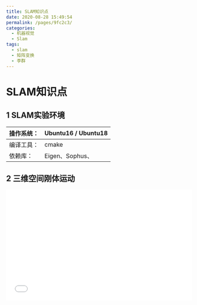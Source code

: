 ```yaml
---
title: SLAM知识点
date: 2020-08-28 15:49:54
permalink: /pages/9fc2c3/
categories: 
  - 机器视觉
  - Slam
tags: 
  - slam
  - 矩阵变换
  - 李群
---
```

# SLAM知识点

## 1 SLAM实验环境

|操作系统：|Ubuntu16 / Ubuntu18|
|--|--|
|编译工具：|cmake|
|依赖库：|Eigen、Sophus、|

## 2 三维空间刚体运动

<iframe src='/markmap/001.html' width='100%' height='300' frameborder='0'/>

### 2.1 旋转矩阵（R: 3x3）
假设坐标系从 $e$ 经过了欧式变换后，其正交基向量从 $\begin{bmatrix}e_1, e_2, e_3\end{bmatrix}$ 变成了 $\begin{bmatrix}e_1' , e_2' , e_3' \end{bmatrix}$，在变换中存在一个向量 $a$，其坐标从 $\begin{bmatrix}a_1\\a_2\\a_3\end{bmatrix}$ 变成了  $\begin{bmatrix}a_1' \\a_2' \\a_3' \end{bmatrix}$，所以满足关系：
$$\begin{bmatrix}e_1, e_2, e_3\end{bmatrix}\begin{bmatrix}a_1\\a_2\\a_3\end{bmatrix} = \begin{bmatrix}e_1' , e_2' , e_3' \end{bmatrix}\begin{bmatrix}a_1' \\a_2' \\a_3' \end{bmatrix} $$
可以转换成：
$$a = \begin{bmatrix}a_1\\a_2\\a_3\end{bmatrix} = \begin{bmatrix}e_1^Te_1'  & e_1^Te_2' &e_1^Te_3' \\e_2^Te_1' &e_2^Te_2' &e_2^Te_3' \\e_3^Te_1' &e_3^Te_3' &e_1^Te_3' \end{bmatrix} \begin{bmatrix}a_1' \\a_2' \\a_3' \end{bmatrix} = Ra'  $$
这里的 $R$ 称为`旋转矩阵`，它是一个行列式为1的正交矩阵（即逆为自身转置的矩阵），则反向旋转有：
$$a' = R^{-1}a = R^Ta$$
如果要描述向量在空间中的欧式变换，还需要一个平移向量 $t$，因为 $R$ 只描述了旋转，所以向量 $a_1$ 到向量 $a_2$ 的欧式变换：
$$a_2 = Ra_1 + t$$

### 2.2 变换矩阵（T: 4x4）
上式的欧式变换用到了 $R$ 和 $t$，有两次变换就不是线性关系，但可以使用齐次坐标和变换矩阵来将它线性化，设`变换矩阵` $T$：
$$T = \begin{bmatrix}R&t\\0^T&1 \end{bmatrix}$$
对应的欧式变化如下：
$$\begin{bmatrix}a^2 \\1\end{bmatrix} = \begin{bmatrix}R&t\\0^T&0\end{bmatrix} \begin{bmatrix}a^1\\1\end{bmatrix} = T\begin{bmatrix}a^1\\1\end{bmatrix}$$


### 2.3 旋转向量和欧拉角
- 旋转向量
	旋转状态也可以用一个`旋转轴`$n$和`旋转角`$\theta$来描述，组合在一起为旋转向量 ($\scriptsize \theta n$)，它和旋转矩阵可以相互转化：
	旋转向量 -> 旋转矩阵：
	$$R = cos{\theta I} + (1-cos{\theta })nn^T+sin{\theta} \hat{n} $$
	旋转矩阵 -> 旋转向量：

	$$\begin{aligned} tr(R) &= cos{\theta}I + (1-cos{\theta})tr(nn^T) + sin\theta tr(\hat{n}) \\ &= 3cos{\theta} + (1 - cos{\theta}) \\ &= 1 + 2cos{\theta} \end{aligned}$$


	$$\theta = arccos{\frac{tr(R)-1}{2}}$$
	$$Rn=n$$
上面的 $\hat{n}$ 表示 $n$ 的反对称矩阵:
$$\hat{a} = \begin{bmatrix} 0 & -a_3 & a_2 \\ a_3 & 0 & -a_1 \\ -a_2 & a_1 & 0 \end{bmatrix}$$

- 欧拉角
	使用 $\begin{bmatrix}r , p , y\end{bmatrix}^T$ 来描述旋转，表示分别绕三个坐标轴旋转，不同的旋转顺序会导致结果不一样，如 $rpy$ 角的旋转顺序是 $ZYX$，欧拉角的缺点是存在`万象锁问题`；

### 2.4 四元数


$$q = \begin{bmatrix} s, v \end{bmatrix}^T, s = q_0\in \mathbb{R}, v = \begin{bmatrix}q_1, q_2, q_3\end{bmatrix}^T\in \mathbb{R}^3$$

四元数为复数，上式中，$s$ 为实部，$v$ 为虚部；

注：c++中的矩阵运算、旋转向量、欧拉角、四元数的转化可以使用Eigen库，参考[这里](/pages/d737be/)；

## 3 李群与李代数
### 3.1 李群


旋转矩阵构成`特殊正交群 SO(3)`，变换矩阵构成了`特殊欧式群 SE(3)`:
$$SO(3) = \{R\in \mathbb{R}^{3*3} \mid RR^T = I, det(R) = 1\}$$
$$SE(3) = \{T=\begin{bmatrix}R & t \\ 0^T & 1 \end{bmatrix}\in  \mathbb{R}^{4*4} \mid R \in SO(3), t \in \mathbb{R}^3\}$$
这类矩阵之所以称之为‘群’，是因为它们具有一些属性，比如它们相乘后还是属于一类：
$$R_1R_2 \in SO(3), T_1T_2 \in SE(3)$$
### 3.1 李代数
推导李代数可以由 $R(t)R(t)^T=I$ 式子引出，求导后在使用反对称矩阵、泰勒展开、微分方程的方法可以得到式子：
$$R(t)=exp(\hat{\phi_0}t)$$ 
即  $R =exp(\hat{\phi})$ ，这里的 $\phi$ 就是李代数；

李代数 $\mathtt{SO(3)}$:
$$\mathtt{SO(3)} = \{\phi \in \mathbb{R}^3, \Phi = \hat{\phi} \in  \mathbb{R}^{3*3} \}$$

李代数 $\mathtt{SE(3)}$:
$$\mathtt{SE(3)} = \{ \xi = \begin{bmatrix}\rho \\ \phi \end{bmatrix}\in \mathbb{R}^6, \rho \in \mathbb{R}^3, \phi \in \mathcal{\mathtt{SO}(3), \hat{\xi} = \begin{bmatrix} \hat{\phi} & \rho \\ 0^T & 0 \end{bmatrix} \in \mathbb{R}^{4*4}} \}$$

注：c++中的李群、李代数之间的转化可以使用Sophus库，参考[这里](/pages/6d1fa3/)；

## 4 相机与图像

<img src='/pic/023.png' width='800'/>

|参数|说明|
|:--|:--|
|$1/Z$|$Z$是物平面的深度，$X,Y$乘上$1/Z$后深度变成了1,即归一化|
|$f$|相机焦距|
|$\alpha , \beta$|缩放（把物理单位转换成像素单位）|
|$C_x,C_y$|平移|
|$K$|集成了$C_x,C_y,\alpha ,\beta$|
注:
$$K = \begin{bmatrix} f_x & 0 & C_x \\ 0 & f_y & C_y \\ 0 & 0 & 1 \end{bmatrix}, f_x=\alpha f, f_y = \beta f$$

坐标系转换公式：

$$ ZP_{uv} = Z \begin{bmatrix} u \\\ v \\\ 1 \end{bmatrix} = K(RP_w + t) = KTP_w$$
其中，$R$、$t$ 为位姿，$P_w$为世界坐标，$(RP_w+t)$是相机坐标，$K$ 为相机内参，$P_{uv}$ 为像素坐标，$(RP_w + t) / Z$是归一化坐标；

## 5 非线性优化

参考[这里](/pages/197aa0/)，使用 g2o 模块实现高斯牛顿法；

## 6 视觉里程计（特征点法）

视觉里程计的算法主要分为两大类：==特征点法== 和 ==直接法==。

:::tip
- 特征点法：是视觉里程计的主流方法，它具有对光照、动态物体不敏感的优势，是目前比较成熟的解决方案。
- 直接法：
:::

<iframe src='/markmap/002.html' width='100%' height='400' frameborder='0'/>

特征点法首先是`提取`、`匹配`图像特征点，然后根据对应的点来`估计`两帧之间的相机运动和场景结构，从而实现一个`两帧间`视觉里程计。

估计运动有多种方法，其中，由于相机的原理不同，会采取不同的方法：
|相机类型|点类型|方法|
|--|--|--|
|单目|2D + 2D|对极几何|
|双目、RGB-D|3D + 3D|ICP|
|其他|3D + 2D|PnP|

### 6.1 特征点
特征点指图像中一些`特别的地方`，比如：角点、区块、边缘，这些特征用于标记相邻图片的对应位置。所以第一步就是通过算法来计算出图像中的特征点，著名算法有：SIFT、SURF、ORB等，找出特征点后，更重要的是把对应的点匹配起来，匹配方法有`暴力匹配`、`快速近似最邻近`，相关的算法已经集成在 Opencv 中。

### 6.2 2D-2D: 对极几何
- 对极约束
  
  <img src='/pic/024.png' width='500'/>

  图中：
  - $O_1$、$O_2$：相机中心
  - $I_1$、$I_2$：像平面
  - $p_1$、$p_2$：对应的特征点
  - $e_1$、$e_2$：对应的极点
  - $l_1$、$l_2$：对应的极线

  我们知道两个像素点 $p_1$、$p_2$ 的像素位置：
  $$ s_1 p_1 = KP, s_2 p_2 = K(RP + t) $$
  其中，$K$为相机内参矩阵，$R$、$t$ 为两个坐标系的相机运动。因为 $s_1p_1$ 和 $p_1$ 成投影关系，它们在齐次坐标下的意义是相等的，称这种相等关系为`尺度意义下相等`，记作：$sp \backsimeq p$，那么上面的投影关系可以写为：
  $$ p_1 \backsimeq KP, p_2 \backsimeq K(RP + t) $$
  现在取：
  $$x_1 = K^{-1}p_1, x_2=K^{-1}p_2$$
  经过推倒可以得到一个式子：
  $$x_2^T \hat{t} R x_1 = 0$$
  带入 $x_1$、$x_2$ 得：
  $$p_2^T K^{-T} \hat{t} R K^{-1} p_1 = 0$$
  上面的两个式子都称为`对极约束`，它的几何意义是 $O_1$、$P$、$O_2$ 共面。我们从上式子中提取两个矩阵：`基础矩阵`$F$、`本质矩阵`$E$，于是可以进一步简化对极矩阵约束：
  $$E = \hat{t}R, F = K^{-T}EK^{-1}, x_2^T E x_1 = p_2^T F p_1 = 0$$
  对极约束简洁的给出了两个匹配点的空间位置关系，于是，相机位姿估计问题变成以下两步：
  1. 根据匹配点的像素位置求出 $E$ 或 $F$;
  2. 根据 $E$ 或 $F$ 求出 $R$，$t$。
- 本质矩阵
  本质矩阵 $E = \hat{t}R$，它是一个 3x3 的矩阵，有 9 个未知数，我们可以利用 $E$ 的线性性质来使用`八点法`求解。
  我们设一对匹配点，它们的归一化坐标为 $x_1 = \begin{bmatrix}u_1,v_1,1\end{bmatrix}^T$，$x_2 = \begin{bmatrix}u_2,v_2,1\end{bmatrix}^T$，根据对极约束，有：
  $$\begin{bmatrix}u_2,v_2,1\end{bmatrix}  \begin{bmatrix}e_1 & e_2 & e_3 \\ e_4 & e_5 & e_6 \\ e_7 & e_8 & e_9\end{bmatrix}^T  \begin{bmatrix}u_1 \\ v_1 \\ 1\end{bmatrix} = 0$$
  如果我们把矩阵 $E$ 展开，写成向量形式：
  $$e = \begin{bmatrix} e_1, e_2, e_3, e_4, e_5, e_6, e_7, e_8, e_9 \end{bmatrix}^T $$
  那么，对极约束改写成与$e$有关的形式：
  $$\begin{bmatrix} u_2u_1, u_2v_1, u_2, v_2u_1, v_2v_1, v_2, u_1, v_1,1 \end{bmatrix}e = 0$$
  上面的式子是关于一对点的约束，如果我们使用8对点，变成了线性方程组：
  $$\begin{bmatrix} u_2^1u_1^1 & u_2^1v_1^1 & u_2^1 & v_2^1u_1^1 & v_2^1v_1^1 & v_2^1 & u_1^1 & v_1^1 &1 
  \\ u_2^2u_1^2 & u_2^2v_1^2 & u_2^2 & v_2^2u_1^2 & v_2^2v_1^2 & v_2^2 & u_1^2 & v_1^2 &1 
  \\ . & . & . & . & . & . & . & . & . 
  \\ . & . & . & . & . & . & . & . & . 
  \\ . & . & . & . & . & . & . & . & . 
  \\ u_8^2u_1^8 & u_2^8v_1^8 & u_2^8 & v_2^8u_1^8 & v_2^8v_1^8 & v_2^8 & u_1^8 & v_1^8 &1 
  \end{bmatrix} \begin{bmatrix} e_1 \\ e_2 \\ e_3 \\ e_4 \\ e_5 \\ e_6 \\ e_7 \\ e_8 \\ e_9 
  \end{bmatrix} = 0$$
  如果8对匹配点组成的矩阵满足秩为8的条件，那么$E$的各元素就可以由上诉方程得到。
  :::tip
  到这里，已经得到了本质矩阵$E$，根据它再分解出相机的运动 $R$、$t$需要采用奇异分解（SVD），分解后会得到4组解，不过分别把这4组解拿来运算就可以排除三项不合常规的。
  :::
- 单应矩阵
### 6.3 三角测量

<img src='/pic/025.png' width='500'/>

### 6.4 3D-2D: PnP
如果两张图像中的特征点的3D位置已知，那么最少需要3对点就可以估计相机运动。在双目、RGN-D的视觉里程计中，可以直接使用PnP估计喜相机运动；而在单目视觉里程计中，必须先要进行初始化才能使用PnP。PnP问题有多种求解方法：`P3P`、`直接线性变换（DLT）`、EPnP、UPnP等，还可以使用`非线性优化`的方式。
- 直接线性变换
:::tip 针对问题
假如在世界坐标下存在一批3D点，它们的3D坐标已知，然后相机相对世界坐标系的原点做了运动，并获取到了这些点在相机上的投影，我们需要根据这批`3D点坐标`和相机的`2D投影坐标`来求相机的位姿R、t。
（当然这个问题可以引申，比如把这里的`世界坐标`换成`上一个时刻的相机坐标`，那么求解的就是相对位姿变换了。）
:::
在这个问题中，我们设这个3D点为$P$，它的齐次坐标为 $P=[X,Y,Z,1]^T$，对应的2D投影点 ==归一化坐标== 为$x_1=[u_1,v_1,1]^T$，过程中的 $R,T$ 是未知的，所以设定一个增广矩阵$[R|t]$，其展开形式为：
$$s \begin{bmatrix} u_1 \\ v_1 \\ 1 \end{bmatrix}  = 
\begin{bmatrix} t_1 & t_2 & t_3 & t_4 \\
t_5 & t_6 & t_7 & t_8 \\
t_9 & t_{10} & t_{11} & t_{12} \end{bmatrix}
\begin{bmatrix} X \\ Y \\ Z \\ 1 \end{bmatrix} $$
:::warning 
上式中的$\begin{bmatrix}u_1 , v_1 , 1 \end{bmatrix}^T$是归一化后的坐标，需要用像素坐标转换的得到。后文的P3P、最小重投影的例子中才是像素坐标。
:::
当然，上面式子中的等量关系是`3D点在相机坐标下的坐标`，等式左边直接用`深度 x 归一化`，等式右边用`[R|t] x 世界坐标`。通过上式，可以得到约束：
$$u_1 =  \frac{t_1 X + t_2 Y + t_3 Z + t_4}{t_9 X + t_{10}Y + t_{11}Z + t_{12}}, v_1 =  \frac{t_5 X + t_6 Y + t_7 Z + t_8}{t_9 X + t_{10}Y + t_{11}Z + t_{12}},$$

为了更简化，设：
$$t_1 = \begin{bmatrix} t_1, t_2, t_3, t_4 \end{bmatrix}^T,
t_2 = \begin{bmatrix} t_5, t_6, t_7, t_8 \end{bmatrix}^T,
t_3 = \begin{bmatrix} t_9, t_{10}, t_{11}, t_{12} \end{bmatrix}^T
$$

于是有：
$$t_1^T P - t_3^T P u_1 = 0$$
$$t_2^T P - t_3^T P v_1 = 0$$

所以每一个特征点提供了两个关于$t$的线性约束，假设有$N$的特征点，则有以下方程组：
$$
\begin{bmatrix}
P_1^T & 0 & -u_1P_1^T \\
0 & P_1^T & -v_1P_1^T \\
. & . & . \\
. & . & . \\
. & . & . \\
P_N^T & 0 & -u_NP_N^T \\
0 & P_N^T & -v_NP_N^T 
\end{bmatrix}
\begin{bmatrix}
t_1 \\ t_2 \\ t_3
\end{bmatrix}
= 0
$$

$t$ 一共有12维，因此最少通过 ==6对== 匹配点（每个点有两个约束）即可求解，这种方法就是`直接线性变换（DLT）`。当匹配点大于6对时，也可以使用SVD等方法对超定方程求最小二乘解。

- P3P

P3P 是另一种解 PnP 的方法，不过它仅仅使用 ==3对== 匹配点，对数据要求少。
:::tip 针对问题
我们要解决的问题和前面一样，已经知道`3D点的世界坐标`和相机的`2D成像坐标`，求相机的位姿`R，t`。
:::
首先建立这样的相机模型：

<img src='/pic/026.png' width='500'/>

图中，$A,B,C$是世界坐标下（不是相机坐标）的点，坐标已知，$a,b,c$是相机上的投影点。

首先，通过余弦定理得到：

$$ OA^2 + OB^2 - 2 OA \cdot OB \cdot cos<a,b> = AB^2 $$
$$ OB^2 + OC^2 - 2 OB \cdot OC \cdot cos<b,c> = BC^2 $$
$$ OA^2 + OC^2 - 2 OA \cdot OC \cdot cos<a,c> = AC^2 $$

以上 3 式整体处以 $OC^2$，并且记 $x = OA/OC, y = OB/OC$，得：

$$ x^2 + y^2 - 2 x y cos<a,b> - v = 0 $$
$$ y^2 + 1 - 2 y cos<b,c> - uv = 0 $$
$$ x^2 + 1 - 2 x cos<a,c> - wv = 0 $$

把第一个式子代入到后面两个式子中，得到：

$$ (1-u)y^2 - ux^2 - \cos<b,c>y + 2uxy \cos<a,b> + 1 = 0 $$
$$ (1-w)x^2 - wy^2 - \cos<a,c>x + 2wxy \cos<a,b> + 1 = 0 $$

在这两个式子中，$\cos<a,b>,\cos<b,c>,\cos<a,c>,u=BC^2/AB^2,w=AC^2/AB^2$为已知量，那么就剩下未知量$x,y$，所以问题变成了求解关于$x,y$的二元二次方程。求解是一个复杂的过程，需要用到`吴消元法`，解的的结果最多有4个，可以使用验证点来计算最有可能的解，得到$A,B,C$在相机坐标系下的3D坐标，然后，根据3D-3D的对应点，计算相机的运动$R,t$。

:::danger 这种方法存在的问题是
1. 当匹配的点多余3组时，难以利用更多的信息；
2. 如果3D点或2D点受噪声影响，或者存在误匹配，则算法失效；
:::

- 最小化重投影误差求解PnP

这种方法比较通用，是一类`把相机、三维点放在一起进行最小化`的问题。

:::tip 针对问题
要解决的问题和前面一样，已经知道`3D点的世界坐标`和相机的`2D成像坐标`，求相机的位姿`R，t`。
:::
我们设3D点的坐标为$P_i=\begin{bmatrix}X_i,Y_i,Z_i \end{bmatrix}^T$，2D成像坐标（像素坐标）为$u_i=\begin{bmatrix}u_i, v_i \end{bmatrix}^T$，用李群$T$来表示$R,t$，那么有以下关系：
$$s_i = \begin{bmatrix} u_i \\ v_i \\ 1 \end{bmatrix} = KT \begin{bmatrix} X_i \\ Y_i \\ Z_i \\ 1 \end{bmatrix}$$
即：
$$s_i u_i = KTP_i$$

由于相机的位姿是未知的，并且观测点存在噪声，所以该等式存在一个误差，我们就针对这个误差来构建一个`最小二乘问题`，然后找到最好的相机位姿，使它最小化：
$$T^* = \arg \min \frac{1}{2} \sum_{i=1}^{n} \| u_i - \frac{1}{s_1}KTP_i \|_2^2 $$

该问题的误差项是将3D点的投影位置与预测位置做差，所以称为`重投影误差`。如下图，$P_2'$为预测位置，$P_2$为投影位置，$e$为投影误差：

<img src='/pic/027.png' width='500'/>

最小二乘问题参考[这里](/pages/197aa0/)，其中最关键的要求出误差项关于优化变量的导数，这里不做推导，只列出对应的两个雅可比，一个是`误差关于相机位姿的导数`，一个是`误差关于特征点的导数`。

误差关于相机位姿 $T$ 的导数:
$$ \frac{\partial e}{\partial \delta \xi} = - \begin{bmatrix} 
\frac{f_x}{Z'} & 0 & -\frac{f_xX'}{{Z'}^2} & -\frac{f_xX'Y'}{{Z'}^2} & f_x+\frac{f_x{X'}^2}{{Z'}^2} & -\frac{f_xY'}{Z'} \\
0 & \frac{f_y}{Z'} & -\frac{f_yY'}{{Z'}^2} & -f_y-\frac{f_y{Y'}^2}{{Z'}^2} & \frac{f_yX'Y'}{{Z'}^2} & \frac{f_yX'}{Z'} 
\end{bmatrix}$$

误差关于特征点 $P$ 的导数:
$$ \frac{\partial e}{\partial P} = - \begin{bmatrix}
\frac{f_x}{Z'} & 0 & -\frac{f_xX'}{{Z'}^2} \\ 
0 & \frac{f_y}{Z'} & -\frac{f_yY'}{{Z'}^2} \end{bmatrix} R$$
其中，$[X',Y',Z']^T = (TP)_{1:3}$，所以$T$、$P$每一次迭代后，$X'$、$Y'$、$Z'$的值就会发生改变，从而再一次去更新上面的导数值，知道最后达到最优化。

重投影误差的g2o实现参考[文章案例2](/pages/197aa0/)。

### 6.5 3D-3D ICP
:::tip 针对问题
已经知道两个坐标系下的两组3D点，$P={p_1,...,P_n}, P'={P_1',...,P_n'}$，求他们之间的位姿变换$R,t$。
:::
同样的，有两种方法可以解决这类问题：`线性求解（SVD）`、`非线性优化求解`。
- SVD 方法
首先定义第 $i$ 对点的误差项：
$$e_i = p_i - (Rp_i' + t)$$
然后构建最小二乘问题：
$$ \min_{R,t} \frac{1}{2} \sum_{i=1}^n \| (p_i - (Rp_i' + t)) \|_2^2$$
如果定义两组点的质心：
$$p=\frac{1}{n} \sum_{i=1}^{n}(p_i),p'=\frac{1}{n} \sum_{i=1}^{n}(p_i')$$

经过推导，最后的优化目标函数可以简化为：
$$\min_{R,t} J = \frac{1}{2} \sum_{i=1}^{n} \| p_i - p - R(p_i' - p') \|^2 + \| p- Rp' - t\|^2$$

仔细观察左右两项，我们发现左边只和旋转矩阵 $R$ 相关，而右边既有 $R$ 也有 $t$，但只和质心相关。我们获得了 $R$，令第二项为零就能得到 $t$。
:::tip ICP分为以下三个步骤求解：
1. 计算两组点的质心位置$p,p'$，然后计算每个点的去质心坐标：
   $$q_i = p_i - p,q_i' = p_i' - p'$$
2. 根据以下优化问题计算旋转矩阵：
   $$R^* = \arg \min_{R} \frac{1}{2} \sum_{i=1}^n \| q_i - Rq_i'\|^2$$
3. 根据第2步的 $R$ 计算 $t$：
   $$t^* = p - Rp'$$
:::


- 非线性优化方法

非线性优化方法和 PnP 的优化一样，不过在优化过程中，仅在一次迭代之后就已经收敛。

## 7 视觉里程计（直接法）

### 7.1 2D 光流
:::tip
直接法是由光流演变而来的。光流描述了像素在图像中的运动，而直接法则附带着一个相机运动模型。
:::

对于图像中的运动，假设同一个物体的灰度像素不变，那么它会随着时间的流逝出现在不同的位置，我们要做的就是判断它在图像上的运动方向。其中，计算部分像素运动的称为`稀疏光流`，计算所有像素的称为`稠密光流`。稀疏光流方法： `Lucas-Kanade`、`高斯牛顿法`，稠密光流：`Horn-Schunck`。

#### 7.1.1 Lucas-Kanade 光流

  光流问题的前提假设是 ==灰度不变== ：同一个空间点的像素灰度值，在各个图像中是固定不变的。

  对于 $t$ 时刻位于 $(x,y)$ 处的像素，我们设 $t + dt$ 时刻它运动到 $(x+dx, y+dy)$ 处，由于灰度不变，可以得到：
  $$I(x+dx,y+dy, t+dt) = I(x,y,t)$$
  对等式左边泰勒展开：
  $$I(x+dx, y+dy, t+dt) \approx I(x,y,t) + \frac{\partial I}{\partial x}dx + \frac{\partial I}{\partial y}dy + \frac{\partial I}{\partial t}dt$$
  由于假设了灰度不变，通过上式可以得到：
  $$\frac{\partial I}{\partial x}dx + \frac{\partial I}{\partial y}dy + \frac{\partial I}{\partial t}dt = 0$$
  等式两边处以 $dt$，得到：
  $$\frac{\partial I}{\partial x}\frac{dx}{dt} + \frac{\partial I}{\partial y}\frac{dy}{dt} = - \frac{\partial I}{\partial t}$$

  设，$\frac{dx}{dt}$ 是在 $x$ 轴上的运动速度 $u$，$\frac{dy}{dt}$ 是在 $y$ 轴上的运动速度 $v$，同时，$\frac{\partial I}{\partial x}$ 是该点在 $x$ 方向的梯度 $I_x$，$\frac{\partial I}{\partial x}$ 是在 $y$ 方向的梯度 $I_y$。把图像灰度对时间的变化量记为 $I_t$：
  $$\begin{bmatrix} I_x & I_y \end{bmatrix} \begin{bmatrix} u \\ v \end{bmatrix} = -I_t$$ 
  我们想计算的是像素的运动 $u,v$，但是该式是带有两个变量的一次方程，仅凭它无法计算出 $u,v$。因此需要其他的约束条件，由于在 LK 光流中假设了某以窗口内 $w\times w$ 的像素具有相同的运动（窗口指追踪像素附近的一块区域），那我们可以把窗口内的像素一起加入运算，形成超定线性方程：
  $$\begin{bmatrix} I_x & I_y \end{bmatrix}_k \begin{bmatrix} u \\ v \end{bmatrix}{} = -I_{tk}, k=1,...,w^2$$
  传统的解法是求最小二乘解。opencv 有自带的 LK 算法模块：
  ```cpp
  cv::calcOpticalFlowPyrLK(img1, img2, pt1, pt2, status, error);
  ```


#### 7.1.2 高斯牛顿法
- 单层光流
  
  我们可以将其定义为一个最小二乘问题：
  $$\min_{\Delta x, \Delta y} \| I_1(x,y) - I_2(x+\Delta x,y + \Delta y)\|_2^2$$
  其中，误差 $e$ 为：
  $$e = I_1(x,y) - I_2(x+\Delta x,y + \Delta y)$$
  各项偏导：
  $$\frac{\partial e_i}{\partial \Delta x} = 
  \frac{I_2(x + \Delta x + 1, y + \Delta y) - I_2(x + \Delta x - 1, y + \Delta y)}{2}$$
  $$\frac{\partial e_i}{\partial \Delta y} = 
  \frac{I_2(x + \Delta x, y + \Delta y + 1) - I_2(x + \Delta x , y + \Delta y - 1)}{2}$$
  雅可比为 $J = \begin{bmatrix} \frac{\partial e_i}{\partial \Delta x} & \frac{\partial e_i}{\partial \Delta y} \end{bmatrix}^T$，然后通过下面的方程求出更新量 $\Delta a$：
  $$(\sum_{i=1}^{N} J_i J_i^T) \Delta a = \sum_{i=1}^{N} -J_i e_i$$

### 7.2 直接法


## 8 后端（BA）

## 9 后端（位姿）

## 10 回环检测

如果像视觉里程计那样只估计相邻帧之间的位姿，那么随着时间的推移，误差会慢慢的累积，那么这样就会对构建全局图会有很大的影响。由于在相机运动的过程中，存在相机回到原位置的情况，那么我们就可以根据这两个时刻的位置来优化整个过程中的位姿变换。

所以我们要解决的问题就是如何判断相机回到了原位置，这里采用 SLAM 的主流方法，即通过特征向量来计算图像的相似性。该方法和前端、后端的估计没有关系，只需要找出图像中特征点，然后根据类型统计这些特征点从而生成一个特征向量，计算向量之间的距离即可表示图像的相似性。

由于特征点有多种类型，所以采用 ==字典== 的方法来存储这些特征，相关的使用参考[这里](/pages/99daac/)。

